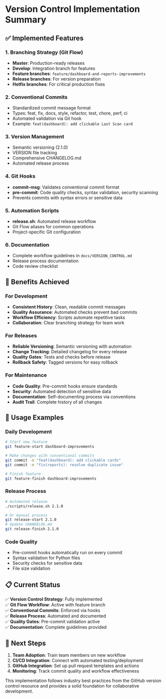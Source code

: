 # Version Control Implementation Summary

## ✅ Implemented Features

### 1. **Branching Strategy** (Git Flow)

- **Master**: Production-ready releases
- **Develop**: Integration branch for features
- **Feature branches**: `feature/dashboard-and-reports-improvements`
- **Release branches**: For version preparation
- **Hotfix branches**: For critical production fixes

### 2. **Conventional Commits**

- Standardized commit message format
- Types: feat, fix, docs, style, refactor, test, chore, perf, ci
- Automated validation via Git hook
- Example: `feat(dashboard): add clickable Last Scan card`

### 3. **Version Management**

- Semantic versioning (2.1.0)
- VERSION file tracking
- Comprehensive CHANGELOG.md
- Automated release process

### 4. **Git Hooks**

- **commit-msg**: Validates conventional commit format
- **pre-commit**: Code quality checks, syntax validation, security scanning
- Prevents commits with syntax errors or sensitive data

### 5. **Automation Scripts**

- **release.sh**: Automated release workflow
- Git Flow aliases for common operations
- Project-specific Git configuration

### 6. **Documentation**

- Complete workflow guidelines in `docs/VERSION_CONTROL.md`
- Release process documentation
- Code review checklist

## 🎯 Benefits Achieved

### **For Development**

- **Consistent History**: Clean, readable commit messages
- **Quality Assurance**: Automated checks prevent bad commits
- **Workflow Efficiency**: Scripts automate repetitive tasks
- **Collaboration**: Clear branching strategy for team work

### **For Releases**

- **Reliable Versioning**: Semantic versioning with automation
- **Change Tracking**: Detailed changelog for every release
- **Quality Gates**: Tests and checks before release
- **Rollback Safety**: Tagged versions for easy rollback

### **For Maintenance**

- **Code Quality**: Pre-commit hooks ensure standards
- **Security**: Automated detection of sensitive data
- **Documentation**: Self-documenting process via conventions
- **Audit Trail**: Complete history of all changes

## 🚀 Usage Examples

### Daily Development

```bash
# Start new feature
git feature-start dashboard-improvements

# Make changes with conventional commits
git commit -m "feat(dashboard): add clickable cards"
git commit -m "fix(reports): resolve duplicate issue"

# Finish feature
git feature-finish dashboard-improvements
```

### Release Process

```bash
# Automated release
./scripts/release.sh 2.1.0

# Or manual process
git release-start 2.1.0
# Update CHANGELOG.md
git release-finish 2.1.0
```

### Code Quality

- Pre-commit hooks automatically run on every commit
- Syntax validation for Python files
- Security checks for sensitive data
- File size validation

## 📋 Current Status

✅ **Version Control Strategy**: Fully implemented  
✅ **Git Flow Workflow**: Active with feature branch  
✅ **Conventional Commits**: Enforced via hooks  
✅ **Release Process**: Automated and documented  
✅ **Quality Gates**: Pre-commit validation active  
✅ **Documentation**: Complete guidelines provided

## 🔄 Next Steps

1. **Team Adoption**: Train team members on new workflow
2. **CI/CD Integration**: Connect with automated testing/deployment
3. **GitHub Integration**: Set up pull request templates and actions
4. **Monitoring**: Track commit quality and workflow effectiveness

This implementation follows industry best practices from the GitHub version control resource and provides a solid foundation for collaborative development.
